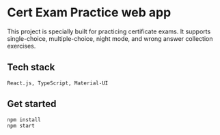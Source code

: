 # Cert Exam Practice web app
This project is specially built for practicing certificate exams. It supports single-choice, multiple-choice, night mode, and wrong answer collection exercises.

## Tech stack
```React.js, TypeScript, Material-UI```

## Get started
```
npm install
npm start
```
